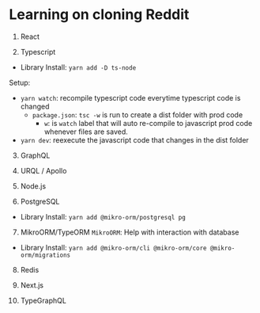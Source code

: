 # Learning on cloning Reddit


1. React

2. Typescript
- Library Install: `yarn add -D ts-node`

Setup:
- `yarn watch`: recompile typescript code everytime typescript code is changed
    - `package.json`: `tsc -w` is run to create a dist folder with prod code
        - `w`: is `watch` label that will auto re-compile to javascript prod code whenever files are saved.
- `yarn dev`: reexecute the javascript code that changes in the dist folder

3. GraphQL

4. URQL / Apollo

5. Node.js

6. PostgreSQL
- Library Install: `yarn add @mikro-orm/postgresql pg`

7. MikroORM/TypeORM
`MikroORM`: Help with interaction with database
- Library Install: `yarn add @mikro-orm/cli @mikro-orm/core @mikro-orm/migrations`

8. Redis

9. Next.js

10. TypeGraphQL
